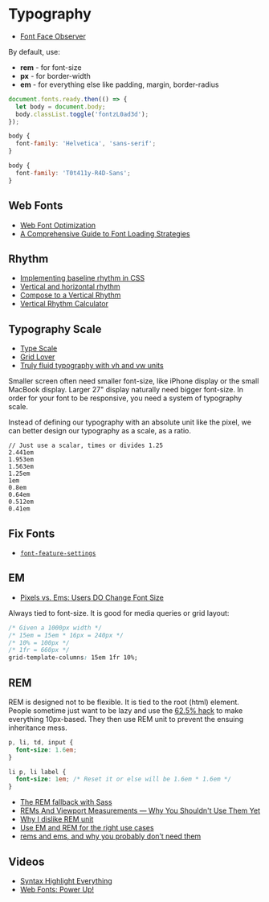 # Typography

* [Font Face Observer](https://fontfaceobserver.com/)

By default, use:

* **rem** - for font-size
* **px** - for border-width
* **em** - for everything else like padding, margin, border-radius


```js
document.fonts.ready.then(() => {
  let body = document.body;
  body.classList.toggle('fontzL0ad3d');
});

body {
  font-family: 'Helvetica', 'sans-serif';
}

body {
  font-family: 'T0t411y-R4D-Sans';
}
```

## Web Fonts

* [Web Font Optimization](https://developers.google.com/web/fundamentals/performance/optimizing-content-efficiency/webfont-optimization)
* [A Comprehensive Guide to Font Loading Strategies](https://www.zachleat.com/web/comprehensive-webfonts/)

## Rhythm

* [Implementing baseline rhythm in CSS](https://pilot.co/blog/implementing-baseline-rhythm-in-css/)
* [Vertical and horizontal rhythm](http://us5.campaign-archive2.com/?u=7e093c5cf4&id=564702bd96)
* [Compose to a Vertical Rhythm](https://24ways.org/2006/compose-to-a-vertical-rhythm/)
* [Vertical Rhythm Calculator](https://drewish.com/tools/vertical-rhythm/)

## Typography Scale

* [Type Scale](http://type-scale.com/)
* [Grid Lover](http://www.gridlover.net/try)
* [Truly fluid typography with vh and vw units](https://www.smashingmagazine.com/2016/05/fluid-typography/)

Smaller screen often need smaller font-size, like iPhone display or the small MacBook display. Larger 27" display naturally need bigger font-size. In order for your font to be responsive, you need a system of typography scale.

Instead of defining our typography with an absolute unit like the pixel, we can better design our typography as a scale, as a ratio.

```
// Just use a scalar, times or divides 1.25
2.441em
1.953em
1.563em
1.25em
1em
0.8em
0.64em
0.512em
0.41em
```

## Fix Fonts

* [`font-feature-settings`](https://twitter.com/wesbos/status/932644812582522880)

## EM

* [Pixels vs. Ems: Users DO Change Font Size](https://medium.com/@vamptvo/pixels-vs-ems-users-do-change-font-size-5cfb20831773)

Always tied to font-size. It is good for media queries or grid layout:

```css
/* Given a 1000px width */
/* 15em = 15em * 16px = 240px */
/* 10% = 100px */
/* 1fr = 660px */
grid-template-columns: 15em 1fr 10%;
```

## REM

REM is designed not to be flexible. It is tied to the root (html) element. People sometime just want to be lazy and use the [62.5% hack](https://vasilis.nl/nerd/weird-62-5-antipattern/) to make everything 10px-based. They then use REM unit to prevent the ensuing inheritance mess.

```css
p, li, td, input {
  font-size: 1.6em;
}

li p, li label {
  font-size: 1em; /* Reset it or else will be 1.6em * 1.6em */
}
```

* [The REM fallback with Sass](https://drublic.de/archive/rem-fallback-sass-less/)
* [REMs And Viewport Measurements — Why You Shouldn't Use Them Yet](http://vanseodesign.com/css/rems-and-viewport-measurements/)
* [Why I dislike REM unit](https://vasilis.nl/nerd/dislike-rem-unit/)
* [Use EM and REM for the right use cases](https://vasilis.nl/nerd/use-em-rem-right-use-cases/)
* [rems and ems, and why you probably don’t need them](https://hackernoon.com/rems-and-ems-and-why-you-probably-dont-need-them-664b9ce1e09f)

## Videos

* [Syntax Highlight Everything](https://www.youtube.com/watch?v=s_ooNo2EmMI)
* [Web Fonts: Power Up!](https://www.youtube.com/watch?v=SBz54Wt65Fs)

